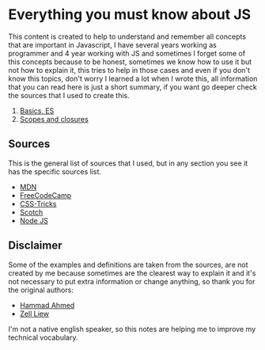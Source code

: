# Everything you must know about JS

This content is created to help to understand and remember all concepts that are important in Javascript, I have several years working as programmer and 4 year working with JS and sometimes I forget some of this concepts because to be honest, sometimes we know how to use it but not how to explain it, this tries to help in those cases and even if you don't know this topics, don't worry I learned a lot when I wrote this, all information that you can read here is just a short summary, if you want go deeper check the sources that I used to create this.

1. [Basics, ES](basics.md)
2. [Scopes and closures](scopes.md)

## Sources

This is the general list of sources that I used, but in any section you see it has the specific sources list.

- [MDN](https://developer.mozilla.org/en-US/)
- [FreeCodeCamp](https://www.freecodecamp.org/)
- [CSS-Tricks](https://css-tricks.com/)
- [Scotch](https://scotch.io/)
- [Node JS](https://nodejs.org/en/docs/)

## Disclaimer

Some of the examples and definitions are taken from the sources, are not created by me because sometimes are the clearest way to explain it and it's not necessary to put extra information or change anything, so thank you for the original authors:

- [Hammad Ahmed](https://twitter.com/shammadahmed)
- [Zell Liew](https://twitter.com/zellwk)

I'm not a native english speaker, so this notes are helping me to improve my technical vocabulary.



